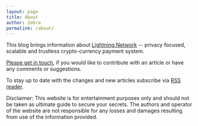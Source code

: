```yaml
---
layout: page
title: About
author: Zebra
permalink: /about/
---
```


This blog brings information about [Lightning
Network](/lightning/2020/12/04/welcome-to-lightningconductors.html) --
privacy focused, scalable and trustless crypto-currency payment
system.

[Please get in touch](info@lightningconductors.net), if you would like
to contribute with an article or have any comments or suggestions.

To stay up to date with the changes and new articles subscribe via [RSS
reader](/feed.xml).

Disclaimer: This website is for entertainment purposes only and should
not be taken as ultimate guide to secure your secrets. The authors and
operator of the website are not responsible for any losses and damages
resulting from use of the information provided.
